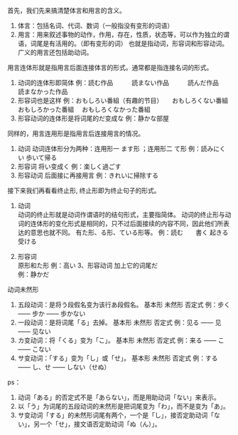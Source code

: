 首先，我们先来搞清楚体言和用言的含义。

1. 体言：包括名词、代词、数词（一般指没有变形的词语）
2. 用言：用来叙述事物的动作，作用，存在，性质，状态等，可以作为独立的谓语，词尾是有活用的。（即有变形的词）
     也就是指动词，形容词和形容动词。广义的用言还包括助动词。


用言连体形就是指用言后面连接体言的形式。通常都是指连接名词的形式。

1. 动词的连体形即简体
	例：読む作品　　　読まない作品　　　読んだ作品　　　読まなかった作品
2. 形容词也是这样
	例：おもしろい番組（有趣的节目）　　おもしろくない番組　おもしろかった番組　  おもしろくなかった番組
3. 形容动词的连体形是将词尾的だ变成な
	例：静かな部屋


同样的，用言连用形是指用言后连接用言的情况。
1. 动词  动词连体形分为两种：连用形一 ます形 ；连用形二 て形
	例：読みにくい        歩いて帰る
2. 形容词   将い变成く
	例：楽しく過ごす　
3. 形容动词 后面接に再接用言
	例：きれいに掃除する


接下来我们再看看终止形, 终止形即为终止句子的形式。
1. 动词   
	动词的终止形就是动词作谓语时的结句形式，主要指简体。
	动词的终止形与动词的连体形的变化形式是相同的，只不过后面接续的内容不同，因此他们所表达的意思也就不同。
	有た形、る形、ている形等。
	例：読む　　書く     起きる　受ける
	
2. 形容词   
	原形和た形
	例：高い
3、形容动词 加上它的词尾だ   
	例：静かだ


动词未然形
1. 五段动词：是将う段假名变为该行あ段假名。
          基本形   未然形    否定式
      例：步く ——  步か ——   歩かない
2. 一段动词：是将词尾「る」去掉。
          基本形  未然形       否定式
      例：见る ——  见 ——   见ない
3. カ变动词：将「くる」变为「こ」。
          基本形   未然形       否定式
      例：来る ——   こ ——    こない
4. サ变动词：「する」变为「し」或「せ」。
          基本形   未然形       否定式
      例：する ——   し、せ ——  しない（せぬ）
   
   
ps：
1. 动词「ある」的否定式不是「あらない」，而是用助动词「ない」来表示。
2. 以「う」为词尾的五段动词的未然形是把词尾变为「わ」，而不是变为「あ」。
3. サ变动词「する」的未然形词尾有两个，一个是「し」，接否定助动词「ない」，另一个「せ」，接文语否定助动词「ぬ（ん）」。